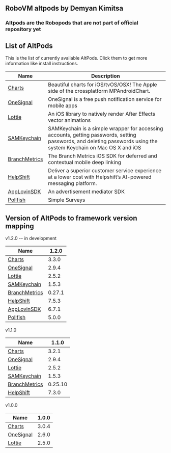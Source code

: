 ## RoboVM altpods by Demyan Kimitsa


### Altpods are the Robopods that are not part of official repository yet


## List of AltPods

This is the list of currently available AltPods. Click them to get more information like install instructions.

| Name                               | Description                                                                            |
|------------------------------------|----------------------------------------------------------------------------------------|
| [Charts](charts/)                  | Beautiful charts for iOS/tvOS/OSX! The Apple side of the crossplatform MPAndroidChart. |
| [OneSignal](onesignal/)            | OneSignal is a free push notification service for mobile apps                          |
| [Lottie](lottie/)                  | An iOS library to natively render After Effects vector animations                      |
| [SAMKeychain](samkeychain/)        | SAMKeychain is a simple wrapper for accessing accounts, getting passwords, setting passwords, and deleting passwords using the system Keychain on Mac OS X and iOS|
| [BranchMetrics](branchmetrics/)    | The Branch Metrics iOS SDK for deferred and contextual mobile deep linking|
| [HelpShift](helpshift/)            | Deliver a superior customer service experience at a lower cost with Helpshift’s AI-powered messaging platform.|
| [AppLovinSDK](applovinsdk/)        | An advertisement mediator SDK |
| [Pollfish](pollfish/)              | Simple Surveys |


## Version of AltPods to framework version mapping

v1.2.0 -- in development

| Name                               | 1.2.0  |
|------------------------------------|--------|
| [Charts](charts/)                  | 3.3.0  |
| [OneSignal](onesignal/)            | 2.9.4  |
| [Lottie](lottie/)                  | 2.5.2  |
| [SAMKeychain](samkeychain/)        | 1.5.3  |
| [BranchMetrics](branchmetrics/)    | 0.27.1 |
| [HelpShift](helpshift/)            | 7.5.3  |
| [AppLovinSDK](applovinsdk/)        | 6.7.1  |
| [Pollfish](pollfish/)              | 5.0.0  |

v1.1.0

| Name                               | 1.1.0  |
|------------------------------------|--------|
| [Charts](charts/)                  | 3.2.1  |
| [OneSignal](onesignal/)            | 2.9.4  |
| [Lottie](lottie/)                  | 2.5.2  |
| [SAMKeychain](samkeychain/)        | 1.5.3  |
| [BranchMetrics](branchmetrics/)    | 0.25.10|
| [HelpShift](helpshift/)            | 7.3.0  |

v1.0.0   

| Name                               | 1.0.0  |
|------------------------------------|--------|
| [Charts](charts/)                  | 3.0.4  |
| [OneSignal](onesignal/)            | 2.6.0  |
| [Lottie](lottie/)                  | 2.5.0  |
